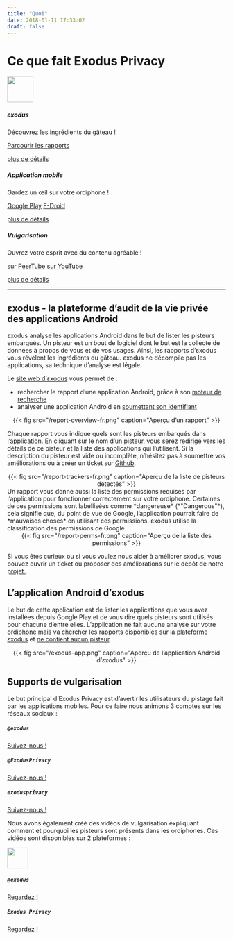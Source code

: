 ```yaml
---
title: "Quoi"
date: 2018-01-11 17:33:02
draft: false
---
```

# Ce que fait Exodus Privacy

<div class="row">
<div class="col-md-4 text-center">
  <img src="/logo.png" width="60px" class="mt-3 ml-auto mr-auto"/>
  <div class="card-body">
    <h5 class="card-title">εxodus</h5>
    <p class="card-text">Découvrez les ingrédients du gâteau !</p>
    <a href="https://reports.exodus-privacy.eu.org/search/" class="btn btn-primary">Parcourir les rapports</a>
    <p class="mt-3"><a href="#exodus">plus de détails</a></p>
  </div>
</div>
<div class="col-md-4 text-center">
  <i class="fab fa-4x fa-android mt-2 ml-auto mr-auto text-primary"></i>
  <div class="card-body">
    <h5 class="card-title">Application mobile</h5>
    <p class="card-text">Gardez un œil sur votre ordiphone !</p>
    <a href="https://play.google.com/store/apps/détails?id=org.eu.exodus_privacy.exodusprivacy" class="btn btn-primary">Google Play</a>
    <a href="https://f-droid.org/en/packages/org.eu.exodus_privacy.exodusprivacy/" class="btn btn-primary">F-Droid</a>
    <p class="mt-3"><a href="#android-app">plus de détails</a></p>
  </div>
</div>
<div class="col-md-4 text-center">
  <i class="fa fa-4x fa-umbrella-beach mt-2 ml-auto mr-auto text-primary"></i>
  <div class="card-body">
    <h5 class="card-title">Vulgarisation</h5>
    <p class="card-text">Ouvrez votre esprit avec du contenu agréable !</p>
    <a href="https://peertube.tamanoir.foucry.net/video-channels/2ab4458d-0b3c-485a-aeaf-792cd0842bc8/videos" class="btn btn-primary">sur PeerTube</a>
    <a href="https://www.youtube.com/channel/UC2bloZZpnRal5tMVuHk0EFQ" class="btn btn-primary">sur YouTube</a>
    <p class="mt-3"><a href="#videos">plus de détails</a></p>
  </div>
</div>
</div>

<hr>

<a name="exodus"></a>
## εxodus - la plateforme d’audit de la vie privée des applications Android
εxodus analyse les applications Android dans le but de lister les pisteurs embarqués. Un pisteur est un bout de logiciel dont le but est la collecte de données à propos de vous et de vos usages. Ainsi, les rapports d’εxodus vous révèlent les ingrédients du gâteau. εxodus ne décompile pas les applications, sa technique d’analyse est légale.

Le [site web d’εxodus](http://reports.exodus-privacy.eu.org/) vous permet de :

* rechercher le rapport d’une application Android, grâce à son [moteur de recherche](https://reports.exodus-privacy.eu.org/search/)
* analyser une application Android en [soumettant son identifiant](https://reports.exodus-privacy.eu.org/analysis/submit/)

<center>
{{< fig src="/report-overview-fr.png" caption="Aperçu d’un rapport" >}}
</center>

Chaque rapport vous indique quels sont les pisteurs embarqués dans l’application. En cliquant sur le nom d’un pisteur, vous serez redirigé vers les détails de ce pisteur et la liste des applications qui l’utilisent. Si la description du pisteur est vide ou incomplète, n’hésitez pas à soumettre vos améliorations ou à créer un ticket sur [Github](https://github.com/exodus-privacy/).

<center>
{{< fig src="/report-trackers-fr.png" caption="Aperçu de la liste de pisteurs détectés" >}}
</center>
Un rapport vous donne aussi la liste des permissions requises par l’application pour fonctionner correctement sur votre ordiphone. Certaines de ces permissions sont labellisées comme *dangereuse* (*"Dangerous"*), cela signifie que, du point de vue de Google, l’application pourrait faire de *mauvaises choses* en utilisant ces permissions. εxodus utilise la classification des permissions de Google.

<center>
{{< fig src="/report-perms-fr.png" caption="Aperçu de la liste des permissions" >}}
</center>

Si vous êtes curieux ou si vous voulez nous aider à améliorer εxodus, vous pouvez ouvrir un ticket ou proposer des améliorations sur le dépôt de notre <a href="https://github.com/exodus-privacy/">projet <i class="fab fa-github"></i></a>.

<a name="android-app"></a>
## L’application Android d’εxodus
Le but de cette application est de lister les applications que vous avez installées depuis Google Play et de vous dire quels pisteurs sont utilisés pour chacune d’entre elles. L’application ne fait aucune analyse sur votre ordiphone mais va chercher les rapports disponibles sur la [plateforme εxodus](https://reports.exodus-privacy.eu.org) et [ne contient aucun pisteur](https://reports.exodus-privacy.eu.org/reports/search/org.eu.exodus_privacy.exodusprivacy).
<center>
{{< fig src="/exodus-app.png" caption="Aperçu de l’application Android d’εxodus" >}}
</center>

<a name="videos"></a>
## Supports de vulgarisation
Le but principal d’Exodus Privacy est d’avertir les utilisateurs du pistage fait par les applications mobiles. Pour ce faire nous animons 3 comptes sur les réseaux sociaux :
<div class="row">
<div class="col-md-4 text-center">
  <i class="fab fa-3x fa-mastodon mt-2 ml-auto mr-auto text-primary"></i>
  <div class="card-body">
    <h5 class="card-title"><code>@exodus</code></h5>
    <a href="https://framapiaf.org/@exodus" class="btn btn-primary">Suivez-nous !</a>
  </div>
</div>
<div class="col-md-4 text-center">
  <i class="fab fa-3x fa-twitter mt-2 ml-auto mr-auto text-primary"></i>
  <div class="card-body">
    <h5 class="card-title"><code>@ExodusPrivacy</code></h5>
    <a href="https://twitter.com/ExodusPrivacy" class="btn btn-primary">Suivez-nous !</a>
  </div>
</div>
<div class="col-md-4 text-center">
  <i class="fab fa-3x fa-facebook-square mt-2 ml-auto mr-auto text-primary"></i>
  <div class="card-body">
    <h5 class="card-title"><code>exodusprivacy</code></h5>
    <a href="https://facebook.com/exodusprivacy" class="btn btn-primary">Suivez-nous !</a>
  </div>
</div>
</div>

Nous avons également créé des vidéos de vulgarisation expliquant comment et pourquoi les pisteurs sont présents dans les ordiphones. Ces vidéos sont disponibles sur 2 plateformes :
<div class="row justify-content-md-center">
    <div class="col-md-4 text-center">
        <img src="/peertube.svg" height="48px" class="mt-3 ml-auto mr-auto"/>
        <div class="card-body">
            <h5 class="card-title"><code>@exodus</code></h5>
            <a href="https://peertube.tamanoir.foucry.net/video-channels/2ab4458d-0b3c-485a-aeaf-792cd0842bc8/videos" class="btn btn-primary">Regardez !</a>
        </div>
    </div>
    <div class="col-md-4 text-center">
        <i class="fab fa-3x fa-youtube-square mt-2 ml-auto mr-auto text-primary"></i>
        <div class="card-body">
            <h5 class="card-title"><code>Exodus Privacy</code></h5>
            <a href="https://www.youtube.com/channel/UC2bloZZpnRal5tMVuHk0EFQ" class="btn btn-primary">Regardez !</a>
        </div>
    </div>
</div>
